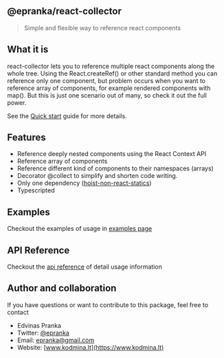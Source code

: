 ## @epranka/react-collector

> Simple and flexible way to reference react components

## What it is

react-collector lets you to reference multiple react components along the whole tree. Using the React.createRef() or other standard method you can reference only one component, but problem occurs when you want to reference array of components, for example rendered components with map(). But this is just one scenario out of many, so check it out the full power.

See the [Quick start](quickstart.md) guide for more details.

## Features

-   Reference deeply nested components using the React Context API
-   Reference array of components
-   Reference different kind of components to their namespaces (arrays)
-   Decorator @collect to simplify and shorten code writing.
-   Only one dependency ([hoist-non-react-statics](https://github.com/mridgway/hoist-non-react-statics))
-   Typescripted

## Examples

Checkout the examples of usage in [examples page](examples.md)

## API Reference

Checkout the [api reference](api.md) of detail usage information

## Author and collaboration

If you have questions or want to contribute to this package, feel free to contact

-   Edvinas Pranka
-   Twitter: [@epranka](https://twitter.com/epranka)
-   Email: [epranka@gmail.com](mailto:epranka@gmail.com)
-   Website: [www.kodmina.lt](https://www.kodmina.lt)
